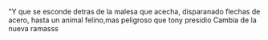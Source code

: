 "Y que se esconde detras de la malesa que acecha, disparanado flechas de acero, 
hasta un animal felino,mas peligroso que tony presidio
Cambia de la nueva ramasss
